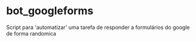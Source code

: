 # bot_googleforms
Script para 'automatizar' uma tarefa de responder a formulários do google de forma randomica
